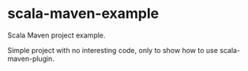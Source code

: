 # scala-maven-example
Scala Maven project example.

Simple project with no interesting code, only to show how to use scala-maven-plugin.
